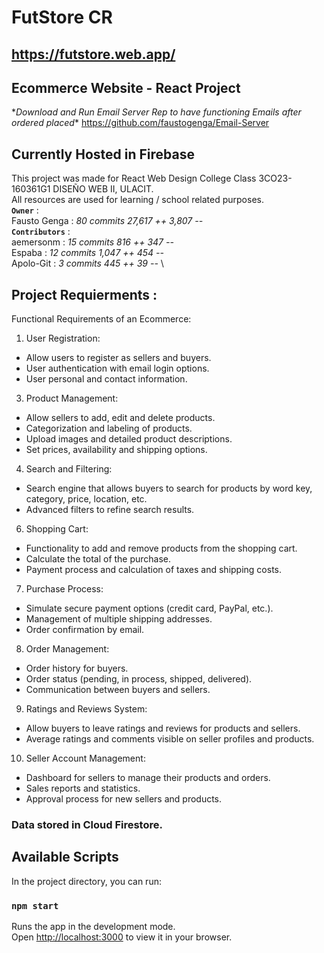 # FutStore CR 
## https://futstore.web.app/
## Ecommerce Website - React Project

\**Download and Run Email Server Rep to have functioning Emails after ordered placed**
https://github.com/faustogenga/Email-Server

## Currently Hosted in Firebase
This project was made for React Web Design College Class 3CO23-160361G1 DISEÑO WEB II, ULACIT. \
All resources are used for learning / school related purposes. \
**`Owner`** : \
Fausto Genga : *80 commits    27,617 ++    3,807 --* \
**`Contributors`** : \
aemersonm : *15 commits    816 ++    347 --* \
Espaba : *12 commits    1,047 ++    454 --* \
Apolo-Git : *3 commits    445 ++    39 --* \

## Project Requierments :
Functional Requirements of an Ecommerce:
1. User Registration:
  - Allow users to register as sellers and buyers.
  - User authentication with email login options.
  - User personal and contact information.
    
3. Product Management:
  - Allow sellers to add, edit and delete products.
  - Categorization and labeling of products.
  - Upload images and detailed product descriptions.
  - Set prices, availability and shipping options.
    
4. Search and Filtering:
  - Search engine that allows buyers to search for products by word key, category, price, location, etc.
  - Advanced filters to refine search results.
    
6. Shopping Cart:
  - Functionality to add and remove products from the shopping cart.
  - Calculate the total of the purchase.
  - Payment process and calculation of taxes and shipping costs.
    
7. Purchase Process:
  - Simulate secure payment options (credit card, PayPal, etc.).
  - Management of multiple shipping addresses.
  - Order confirmation by email.
    
8. Order Management:
  - Order history for buyers.
  - Order status (pending, in process, shipped, delivered).
  - Communication between buyers and sellers.
    
9. Ratings and Reviews System:
  - Allow buyers to leave ratings and reviews for products and sellers.
  - Average ratings and comments visible on seller profiles and products.

10. Seller Account Management:
  - Dashboard for sellers to manage their products and orders.
  - Sales reports and statistics.
  - Approval process for new sellers and products.

### Data stored in Cloud Firestore.
## Available Scripts
In the project directory, you can run:
### `npm start`
Runs the app in the development mode.\
Open [http://localhost:3000](http://localhost:3000) to view it in your browser.
